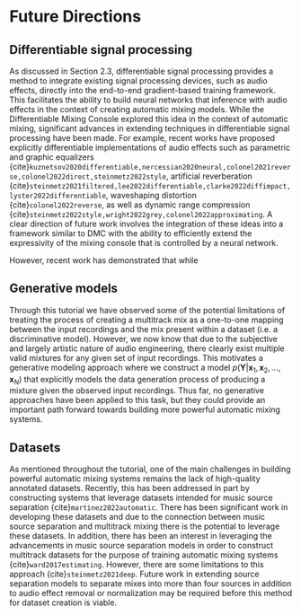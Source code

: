 # Future Directions

## Differentiable signal processing

As discussed in Section 2.3, differentiable signal processing provides a method to integrate existing signal processing devices, such as audio effects, directly into the end-to-end gradient-based training framework. This facilitates the ability to build neural networks that inference with audio effects in the context of creating automatic mixing models. While the Differentiable Mixing Console explored this idea in the context of automatic mixing, significant advances in extending techniques in differentiable signal processing have been made. For example, recent works have proposed explicitly differentiable implementations of audio effects such as parametric and graphic equalizers {cite}`kuznetsov2020differentiable,nercessian2020neural,colonel2021reverse,colonel2022direct,steinmetz2022style`, artificial reverberation {cite}`steinmetz2021filtered,lee2022differentiable,clarke2022diffimpact,lyster2022differentiable`, waveshaping distortion {cite}`colonel2022reverse`, as well as dynamic range compression {cite}`steinmetz2022style,wright2022grey,colonel2022approximating`. A clear direction of future work involves the integration of these ideas into a framework similar to DMC with the ability to efficiently extend the expressivity of the mixing console that is controlled by a neural network. 

However, recent work has demonstrated that while 

## Generative models

Through this tutorial we have observed some of the potential limitations of treating the process of creating a multitrack mix as a one-to-one mapping between the input recordings and the mix present within a dataset (i.e. a discriminative model). However, we now know that due to the subjective and largely artistic nature of audio engineering, there clearly exist multiple valid mixtures for any given set of input recordings. This motivates a generative modeling approach where we construct a model $p(\mathbf{Y} | \mathbf{x}_1,  \mathbf{x}_2,  ..., \mathbf{x}_N )$ that explicitly models the data generation process of producing a mixture given the observed input recordings. Thus far, no generative approaches have been applied to this task, but they could provide an important path forward towards building more powerful automatic mixing systems. 

## Datasets

As mentioned throughout the tutorial, one of the main challenges in building powerful automatic mixing systems remains the lack of high-quality annotated datasets. Recently, this has been addressed in part by constructing systems that leverage datasets intended for music source separation {cite}`martinez2022automatic`. There has been significant work in developing these datasets and due to the connection between music source separation and multitrack mixing there is the potential to leverage these datasets. In addition, there has been an interest in leveraging the advancements in music source separation models in order to construct multitrack datasets for the purpose of training automatic mixing systems {cite}`ward2017estimating`. However, there are some limitations to this approach {cite}`steinmetz2021deep`. Future work in extending source separation models to separate mixes into more than four sources in addition to audio effect removal or normalization may be required before this method for dataset creation is viable. 

